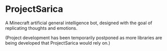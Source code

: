 # ProjectSarica
A Minecraft artificial general intelligence bot, designed with the goal of replicating thoughts and emotions.

(Project development has been temporarily postponed as more libraries are being developed that ProjectSarica would rely on.)
